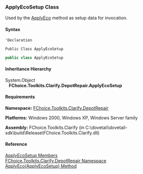 ﻿### ApplyEcoSetup Class

Used by the [ApplyEco](FChoice.Toolkits.Clarify~FChoice.Toolkits.Clarify.DepotRepair.DepotRepairToolkit~ApplyEco(ApplyEcoSetup).md) method as setup data for invocation.

#### Syntax

```vbnet
'Declaration

Public Class ApplyEcoSetup 
```

```csharp
public class ApplyEcoSetup
```

#### Inheritance Hierarchy

System.Object  
   **FChoice.Toolkits.Clarify.DepotRepair.ApplyEcoSetup**  

#### Requirements

**Namespace:** [FChoice.Toolkits.Clarify.DepotRepair](FChoice.Toolkits.Clarify~FChoice.Toolkits.Clarify.DepotRepair_namespace.md)

**Platforms:** Windows 2000, Windows XP, Windows Server family

**Assembly:** FChoice.Toolkits.Clarify (in C:\\dovetail\\dovetail-sdk\\build\\Release\\FChoice.Toolkits.Clarify.dll)

#### Reference

[ApplyEcoSetup Members](FChoice.Toolkits.Clarify~FChoice.Toolkits.Clarify.DepotRepair.ApplyEcoSetup_members.md)  
[FChoice.Toolkits.Clarify.DepotRepair Namespace](FChoice.Toolkits.Clarify~FChoice.Toolkits.Clarify.DepotRepair_namespace.md)  
[ApplyEco(ApplyEcoSetup) Method](FChoice.Toolkits.Clarify~FChoice.Toolkits.Clarify.DepotRepair.DepotRepairToolkit~ApplyEco(ApplyEcoSetup).md)